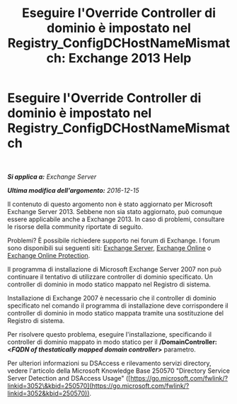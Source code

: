 ﻿---
title: "Eseguire l'Override Controller di dominio è impostato nel Registry_ConfigDCHostNameMismatch: Exchange 2013 Help"
TOCTitle: Eseguire l'Override Controller di dominio è impostato nel Registry_ConfigDCHostNameMismatch
ms:assetid: 3aef5470-d510-4b59-a4b6-36d274a984ae
ms:mtpsurl: https://technet.microsoft.com/it-it/library/ms.exch.setupreadiness.configdchostnamemismatch(v=EXCHG.150)
ms:contentKeyID: 50480443
ms.date: 05/22/2018
mtps_version: v=EXCHG.150
ms.translationtype: MT
---

# Eseguire l'Override Controller di dominio è impostato nel Registry\_ConfigDCHostNameMismatch

 

_**Si applica a:** Exchange Server_

_**Ultima modifica dell'argomento:** 2016-12-15_

Il contenuto di questo argomento non è stato aggiornato per Microsoft Exchange Server 2013. Sebbene non sia stato aggiornato, può comunque essere applicabile anche a Exchange 2013. In caso di problemi, consultare le risorse della community riportate di seguito.

Problemi? È possibile richiedere supporto nei forum di Exchange. I forum sono disponibili sui seguenti siti: [Exchange Server](https://go.microsoft.com/fwlink/p/?linkid=60612), [Exchange Online](https://go.microsoft.com/fwlink/p/?linkid=267542) o [Exchange Online Protection](https://go.microsoft.com/fwlink/p/?linkid=285351).

Il programma di installazione di Microsoft Exchange Server 2007 non può continuare il tentativo di utilizzare controller di dominio specificato. Un controller di dominio in modo statico mappato nel Registro di sistema.

Installazione di Exchange 2007 è necessario che il controller di dominio specificato nel comando il programma di installazione deve corrispondere il controller di dominio in modo statico mappata tramite una sostituzione del Registro di sistema.

Per risolvere questo problema, eseguire l'installazione, specificando il controller di dominio mappato in modo statico per il **/DomainController: \<***FQDN of thestatically mapped domain controller***\>** parametro.

Per ulteriori informazioni su DSAccess e rilevamento servizi directory, vedere l'articolo della Microsoft Knowledge Base 250570 "Directory Service Server Detection and DSAccess Usage" ([https://go.microsoft.com/fwlink/?linkid=3052\&kbid=250570](https://go.microsoft.com/fwlink/?linkid=3052&kbid=250570)).

